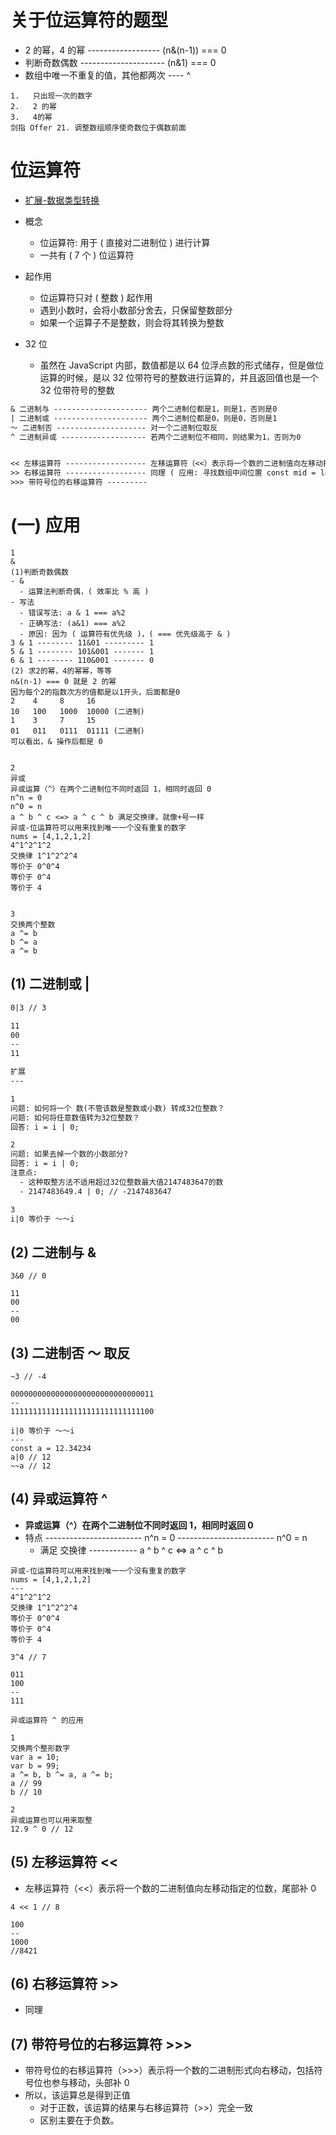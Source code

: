 # 关于位运算符的题型

- 2 的幂，4 的幂 ------------------ (n&(n-1)) === 0
- 判断奇数偶数 --------------------- (n&1) === 0
- 数组中唯一不重复的值，其他都两次 ---- ^

```
1.   只出现一次的数字
2.   2 的幂
3.   4的幂
剑指 Offer 21. 调整数组顺序使奇数位于偶数前面
```

# 位运算符

- [扩展-数据类型转换](https://github.com/woow-wu7/6-penetrate/tree/main/2-FRONTEND/1-JS/4-data-type-conversion)

- 概念
  - 位运算符: 用于 ( 直接对二进制位 ) 进行计算
  - 一共有 ( 7 个 ) 位运算符
- 起作用
  - 位运算符只对 ( 整数 ) 起作用
  - 遇到小数时，会将小数部分舍去，只保留整数部分
  - 如果一个运算子不是整数，则会将其转换为整数
- 32 位
  - 虽然在 JavaScript 内部，数值都是以 64 位浮点数的形式储存，但是做位运算的时候，是以 32 位带符号的整数进行运算的，并且返回值也是一个 32 位带符号的整数

```1
& 二进制与 --------------------- 两个二进制位都是1，则是1，否则是0
| 二进制或 --------------------- 两个二进制位都是0，则是0，否则是1
～ 二进制否 -------------------- 对一个二进制位取反
^ 二进制异或 ------------------- 若两个二进制位不相同，则结果为1，否则为0


<< 左移运算符 ------------------ 左移运算符（<<）表示将一个数的二进制值向左移动指定的位数，尾部补0
>> 右移运算符 ------------------ 同理 ( 应用: 寻找数组中间位置 const mid = left + ((right - left) >> 1) )
>>> 带符号位的右移运算符 ---------
```

# (一) 应用

```
1
&
(1)判断奇数偶数
- &
  - 运算法判断奇偶，( 效率比 % 高 )
- 写法
  - 错误写法: a & 1 === a%2
  - 正确写法: (a&1) === a%2
  - 原因: 因为 ( 运算符有优先级 )，( === 优先级高于 & )
3 & 1 -------- 11&01 --------- 1
5 & 1 -------- 101&001 ------- 1
6 & 1 -------- 110&001 ------- 0
(2) 求2的幂，4的幂幂，等等
n&(n-1) === 0 就是 2 的幂
因为每个2的指数次方的值都是以1开头，后面都是0
2    4     8     16
10   100   1000  10000 (二进制)
1    3     7     15
01   011   0111  01111 (二进制)
可以看出，& 操作后都是 0


2
异或
异或运算（^）在两个二进制位不同时返回 1，相同时返回 0
n^n = 0
n^0 = n
a ^ b ^ c <=> a ^ c ^ b 满足交换律，就像+号一样
异或-位运算符可以用来找到唯一一个没有重复的数字
nums = [4,1,2,1,2]
4^1^2^1^2
交换律 1^1^2^2^4
等价于 0^0^4
等价于 0^4
等价于 4


3
交换两个整数
a ^= b
b ^= a
a ^= b
```

## (1) 二进制或 |

```1
0|3 // 3

11
00
--
11
```

```2
扩展
---

1
问题: 如何将一个 数(不管该数是整数或小数) 转成32位整数？
问题: 如何将任意数值转为32位整数？
回答: i = i | 0;

2
问题: 如果去掉一个数的小数部分?
回答: i = i | 0;
注意点:
  - 这种取整方法不适用超过32位整数最大值2147483647的数
  - 2147483649.4 | 0; // -2147483647

3
i|0 等价于 ～～i
```

## (2) 二进制与 &

```
3&0 // 0

11
00
--
00
```

## (3) 二进制否 ～ 取反

```
~3 // -4

00000000000000000000000000000011
--
11111111111111111111111111111100
```

```
i|0 等价于 ～～i
---
const a = 12.34234
a|0 // 12
~~a // 12
```

## (4) 异或运算符 ^

- **异或运算（^）在两个二进制位不同时返回 1，相同时返回 0**
- 特点
  ------------------------ n^n = 0
  ------------------------ n^0 = n
  - 满足 交换律 ------------ a ^ b ^ c <=> a ^ c ^ b

```
异或-位运算符可以用来找到唯一一个没有重复的数字
nums = [4,1,2,1,2]
---
4^1^2^1^2
交换律 1^1^2^2^4
等价于 0^0^4
等价于 0^4
等价于 4
```

```
3^4 // 7

011
100
--
111
```

```
异或运算符 ^ 的应用

1
交换两个整形数字
var a = 10;
var b = 99;
a ^= b, b ^= a, a ^= b;
a // 99
b // 10

2
异或运算也可以用来取整
12.9 ^ 0 // 12
```

## (5) 左移运算符 <<

- 左移运算符（<<）表示将一个数的二进制值向左移动指定的位数，尾部补 0

```
4 << 1 // 8

100
--
1000
//8421
```

## (6) 右移运算符 >>

- 同理

## (7) 带符号位的右移运算符 >>>

- 带符号位的右移运算符（>>>）表示将一个数的二进制形式向右移动，包括符号位也参与移动，头部补 0
- 所以，该运算总是得到正值
  - 对于正数，该运算的结果与右移运算符（>>）完全一致
  - 区别主要在于负数。
